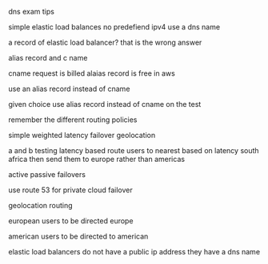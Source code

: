 dns exam tips

simple 
elastic load balances no predefiend ipv4
use a dns name

a record of elastic load balancer?
that is the wrong answer

alias record and c name

cname request is billed
alaias record is free in aws


use an alias record instead of cname

given choice use alias record instead of cname
on the test

remember the different routing policies

simple
weighted
latency
failover
geolocation


a and b testing
latency based
route users to nearest based on latency
south africa then send them to europe rather than americas

active passive failovers

use route 53 for private cloud failover

geolocation routing

european users to be directed europe

american users to be directed to american

elastic load balancers do not have a public ip address they have a dns name
